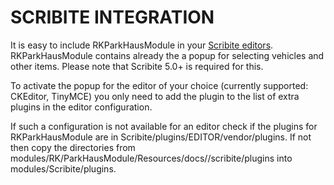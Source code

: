 # SCRIBITE INTEGRATION

It is easy to include RKParkHausModule in your [Scribite editors](https://github.com/zikula-modules/Scribite/).
RKParkHausModule contains already the a popup for selecting vehicles and other items.
Please note that Scribite 5.0+ is required for this.

To activate the popup for the editor of your choice (currently supported: CKEditor, TinyMCE)
you only need to add the plugin to the list of extra plugins in the editor configuration.

If such a configuration is not available for an editor check if the plugins for
RKParkHausModule are in Scribite/plugins/EDITOR/vendor/plugins. If not then copy the directories from
    modules/RK/ParkHausModule/Resources/docs//scribite/plugins into modules/Scribite/plugins.
